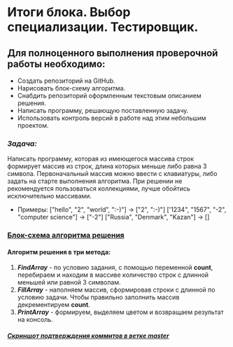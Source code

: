 # **Итоги блока. Выбор специализации. Тестировщик.**
## **Для полноценного выполнения проверочной работы необходимо:**
- Создать репозиторий на GitHub.
- Нарисовать блок-схему алгоритма.
- Снабдить репозиторий оформленным текстовым описанием решения.
- Написать программу, решающую поставленную задачу. 
- Использовать контроль версий в работе над этим небольшим проектом.

### ***Задача:***
Написать программу, которая из имеющегося массива строк формирует массив из строк, длина которых меньше либо равна 3 символа. Первоначальный массив можно ввести с клавиатуры, либо задать на старте выполнения алгоритма. При решении не рекомендуется пользоваться коллекциями, лучше обойтись
исключительно массивами.
+ Примеры:
["hello", "2", "world", ":-)"] -> ["2", ":-)"]
['1234", "1567", "-2", "computer science"] -> ["-2"]
["Russia", "Denmark", "Kazan"] -> []

### [Блок-схема алгоритма решения](https://github.com/nikitamessi69/FIRST_FINAL_testworkgb/blob/master/Diagramm.png)
#### **Алгоритм решения в три метода:**
1. ***FindArray*** - по условию задания, с помощью переменной __count__, перебираем и находим в массиве количество строк с длинной меньшей или равной 3 символам.
2. ***FillArray*** - наполняем массив, сформировав строки с длинной по условию задачи. Чтобы правильно заполнить массив декрементируем __count__.
3. ***PrintArray*** - формируем, выделяем цветом и возвращаем результат на консоль. 

##### [Скриншот подтверждения коммитов в ветке __master__](https://github.com/nikitamessi69/FIRST_FINAL_testworkgb/blob/master/Commits.png)
